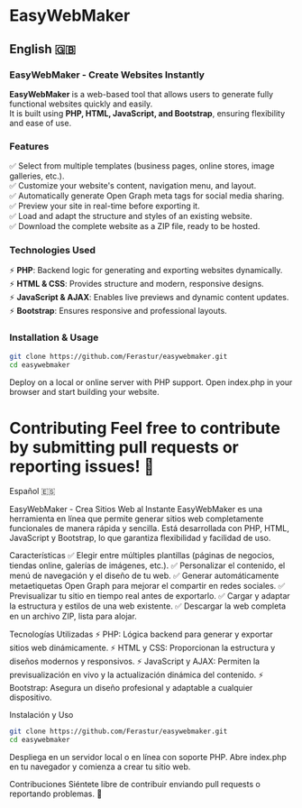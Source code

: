 # EasyWebMaker

## English 🇬🇧

### EasyWebMaker - Create Websites Instantly

**EasyWebMaker** is a web-based tool that allows users to generate fully functional websites quickly and easily.  
It is built using **PHP, HTML, JavaScript, and Bootstrap**, ensuring flexibility and ease of use.

### Features

✅ Select from multiple templates (business pages, online stores, image galleries, etc.).  
✅ Customize your website's content, navigation menu, and layout.  
✅ Automatically generate Open Graph meta tags for social media sharing.  
✅ Preview your site in real-time before exporting it.  
✅ Load and adapt the structure and styles of an existing website.  
✅ Download the complete website as a ZIP file, ready to be hosted.  

### Technologies Used

⚡ **PHP**: Backend logic for generating and exporting websites dynamically.  
⚡ **HTML & CSS**: Provides structure and modern, responsive designs.  
⚡ **JavaScript & AJAX**: Enables live previews and dynamic content updates.  
⚡ **Bootstrap**: Ensures responsive and professional layouts.  

### Installation & Usage

```bash
git clone https://github.com/Ferastur/easywebmaker.git
cd easywebmaker
```
Deploy on a local or online server with PHP support.
Open index.php in your browser and start building your website.

Contributing
Feel free to contribute by submitting pull requests or reporting issues! 🚀
===============================================================================================================================

Español 🇪🇸

EasyWebMaker - Crea Sitios Web al Instante
EasyWebMaker es una herramienta en línea que permite generar sitios web completamente funcionales de manera rápida y sencilla.
Está desarrollada con PHP, HTML, JavaScript y Bootstrap, lo que garantiza flexibilidad y facilidad de uso.

Características
✅ Elegir entre múltiples plantillas (páginas de negocios, tiendas online, galerías de imágenes, etc.).
✅ Personalizar el contenido, el menú de navegación y el diseño de tu web.
✅ Generar automáticamente metaetiquetas Open Graph para mejorar el compartir en redes sociales.
✅ Previsualizar tu sitio en tiempo real antes de exportarlo.
✅ Cargar y adaptar la estructura y estilos de una web existente.
✅ Descargar la web completa en un archivo ZIP, lista para alojar.

Tecnologías Utilizadas
⚡ PHP: Lógica backend para generar y exportar sitios web dinámicamente.
⚡ HTML y CSS: Proporcionan la estructura y diseños modernos y responsivos.
⚡ JavaScript y AJAX: Permiten la previsualización en vivo y la actualización dinámica del contenido.
⚡ Bootstrap: Asegura un diseño profesional y adaptable a cualquier dispositivo.

Instalación y Uso

```bash
git clone https://github.com/Ferastur/easywebmaker.git
cd easywebmaker
```
Despliega en un servidor local o en línea con soporte PHP.
Abre index.php en tu navegador y comienza a crear tu sitio web.

Contribuciones
Siéntete libre de contribuir enviando pull requests o reportando problemas. 🚀
